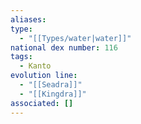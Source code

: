 ```yaml
---
aliases: 
type:
  - "[[Types/water|water]]"
national dex number: 116
tags:
  - Kanto
evolution line:
  - "[[Seadra]]"
  - "[[Kingdra]]"
associated: []
---
```

